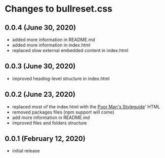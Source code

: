 # Changes to bullreset.css

## 0.0.4 (June 30, 2020)

* added more information in README.md
* added more information in index.html
* replaced slow external embedded content in index.html

## 0.0.3 (June 30, 2020)

* improved heading-level structure in index.html

## 0.0.2 (June 23, 2020)

* replaced most of the index.html with the [Poor Man's Styleguide](https://www.poormansstyleguide.com/)' HTML
* removed packages files (npm support will come)
* add more information in README.md
* improved files and folders structure

## 0.0.1 (February 12, 2020)

* initial release

